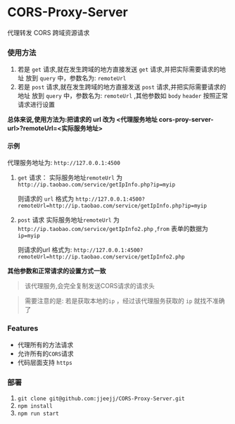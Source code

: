 # CORS-Proxy-Server
代理转发 CORS 跨域资源请求

### 使用方法

1. 若是 `get` 请求,就在发生跨域的地方直接发送 `get` 请求,并把实际需要请求的地址 放到  `query` 中，参数名为: `remoteUrl` 
2. 若是 `post` 请求,就在发生跨域的地方直接发送 `post` 请求,并把实际需要请求的地址 放到  `query` 中，参数名为: `remoteUrl` ,其他参数如 `body` `header` 按照正常请求进行设置

**总体来说,使用方法为:把请求的 url 改为 <代理服务地址 cors-proy-server-url>?remoteUrl=<实际服务地址>**

#### 示例
 
代理服务地址为: `http://127.0.0.1:4500`
1. `get` 请求： 实际服务地址`remoteUrl` 为 `http://ip.taobao.com/service/getIpInfo.php?ip=myip` 

    则请求的 `url` 格式为 `http://127.0.0.1:4500?remoteUrl=http://ip.taobao.com/service/getIpInfo.php?ip=myip`

2. `post` 请求 实际服务地址`remoteUrl` 为 `http://ip.taobao.com/service/getIpInfo2.php` ,`from` 表单的数据为 `ip=myip` 

    则请求的url 格式为: `http://127.0.0.1:4500?remoteUrl=http://ip.taobao.com/service/getIpInfo2.php`

**其他参数和正常请求的设置方式一致**


>该代理服务,会完全复制发送CORS请求的请求头

>需要注意的是: 若是获取本地的`ip` ，经过该代理服务获取的 `ip` 就找不准确了
 

### Features

* 代理所有的方法请求
* 允许所有的`CORS`请求
* 代码层面支持 `https`

### 部署

1. `git clone git@github.com:jjeejj/CORS-Proxy-Server.git`
2. `npm install`
3. `npm run start`



